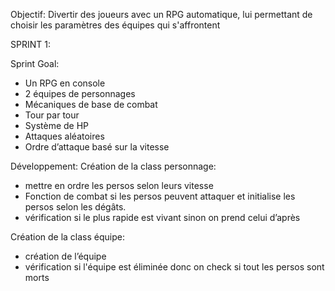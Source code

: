 Objectif: Divertir des joueurs avec un RPG automatique, lui permettant de choisir les paramètres des équipes qui s'affrontent

SPRINT 1:

Sprint Goal:
- Un RPG en console
- 2 équipes de personnages
- Mécaniques de base de combat
- Tour par tour
- Système de HP
- Attaques aléatoires
- Ordre d’attaque basé sur la vitesse 

Développement:
Création de la class personnage:
- mettre en ordre les persos selon leurs vitesse
- Fonction de combat si les persos peuvent attaquer et initialise les persos selon les dégâts.
- vérification si le plus rapide est vivant sinon on prend celui d’après

Création de la class équipe:
- création de l’équipe 
- vérification si l'équipe est éliminée donc on check si tout les persos sont morts



